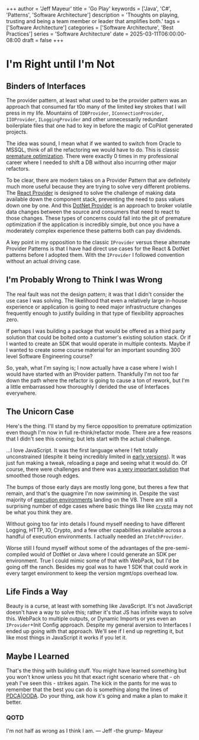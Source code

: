 +++
author = 'Jeff Mayeur'
title = 'Go Play'
keywords = ['Java', 'C#', 'Patterns', 'Software Architecture']
description = 'Thoughts on playing, trusting and being a team member or leader that amplifies both.'
tags = ['Software Architecture']
categories = ['Software Architecture', 'Best Practices']
series = 'Software Architecture'
date = 2025-03-11T06:00:00-08:00
draft = false
+++
# I'm Right until I'm Not

## Binders of Interfaces
The provider pattern, at least what used to be the provider pattern was an approach that consumed far t0o many of the limited key strokes that I will press in my life. Mountains of `IDBProvider`, `IConnectionProvider`, `IIOProvider`, `ILoggingProvider` and other unnecessarily redundant boilerplate files that one had to key in before the magic of CoPilot generated projects.

The idea was sound, I mean what if we wanted to switch from Oracle to MSSQL, think of all the refactoring we would have to do. This is classic [premature optimization](https://wiki.c2.com/?PrematureOptimization). There were exactly 0 times in my professional career where I needed to shift a DB without also incurring other major refactors.

To be clear, there are modern takes on a Provider Pattern that are definitely much more useful because they are trying to solve very different problems. The [React Provider](https://www.patterns.dev/vanilla/provider-pattern/) is designed to solve the challenge of making data available down the component stack, preventing the need to pass values down one by one. And this [DotNet Provider](https://learn.microsoft.com/en-us/dotnet/standard/events/how-to-implement-a-provider) is an approach to broker volatile data changes between the source and consumers that need to react to those changes. These types of concerns could fall into the pit of premature optimization if the application is incredibly simple, but once you have a moderately complex experience these patterns both can pay dividends.

A key point in my opposition to the classic `IProvider` versus these alternate Provider Patterns is that I have had direct use cases for the React & DotNet patterns before I adopted them. With the `IProvider` I followed convention without an actual driving case.

## I'm Probably Wrong to Think I was Wrong
The real fault was not the design pattern; it was that I didn't consider the use case I was solving. The likelihood that even a relatively large in-house experience or application is going to need major infrastructure changes frequently enough to justify building in that type of flexibility approaches zero.

If perhaps I was building a package that would be offered as a third party solution that could be bolted onto a customer's existing solution stack. Or if I wanted to create an SDK that would operate in multiple contexts. Maybe if I wanted to create some course material for an important sounding 300 level Software Engineering course?

So, yeah, what I'm saying is; I now actually have a case where I wish I would have started with an IProvider pattern. Thankfully I'm not too far down the path where the refactor is going to cause a ton of rework, but I'm a little embarrassed how thoroughly I derided the use of Interfaces everywhere.

## The Unicorn Case
Here's the thing. I'll stand by my fierce opposition to premature optimization even though I'm now in full re-think/refactor mode. There are a few reasons that I didn't see this coming; but lets start with the actual challenge.

...I love JavaScript. It was the first language where I felt totally unconstrained (despite it being incredibly limited in [early versions](https://webreference.com/javascript/basics/versions/#ecma-script-1-1997)). It was just fun making a tweak, reloading a page and seeing what it would do. Of course, there were challenges and there was [a very important solution](https://en.wikipedia.org/wiki/JQuery#:~:text=jQuery%20was%20originally%20created%20in,being%20led%20by%20Richard%20Gibson) that smoothed those rough edges.

The bumps of those early days are mostly long gone, but theres a few that remain, and that's the quagmire I'm now swimming in. Despite the vast majority of [execution environments](https://developer.mozilla.org/en-US/docs/Glossary/Engine/JavaScript) landing on the V8. There are still a surprising number of edge cases where basic things like like [`crypto`](https://developer.mozilla.org/en-US/docs/Web/API/Crypto) may not be what you think they are.

Without going too far into details I found myself needing to have different Logging, HTTP, IO, Crypto, and a few other capabilities available across a handful of execution environments. I actually needed an `IFetchProvider`.

Worse still I found myself without some of the advantages of the pre-semi-compiled would of DotNet or Java where I could generate an SDK per environment. True I could mimic some of that with WebPack, but I'd be going off the ranch. Besides my goal was to have 1 SDK that could work in every target environment to keep the version mgmt/ops overhead low.

## Life Finds a Way
Beauty is a curse, at least with something like JavaScript. It's not JavaScript doesn't have a way to solve this; rather it's that JS has infinite ways to solve this. WebPack to multiple outputs, or Dynamic Imports or yes even an `IProvider`+Init Config approach. Despite my general aversion to Interfaces I ended up going with that approach. We'll see if I end up regretting it, but like most things in JavaScript it works if you let it.

## Maybe I Learned
That's the thing with building stuff. You might have learned something but you won't know unless you hit that exact right scenario where that - oh yeah I've seen this - strikes again. The kick in the pants for me was to remember that the best you can do is something along the lines of [PDCA](https://asq.org/quality-resources/pdca-cycle)|[OODA](https://en.wikipedia.org/wiki/OODA_loop). Do your thing, ask how it's going and make a plan to make it better.


### QOTD
I'm not half as wrong as I think I am.
― Jeff -the grump- Mayeur
